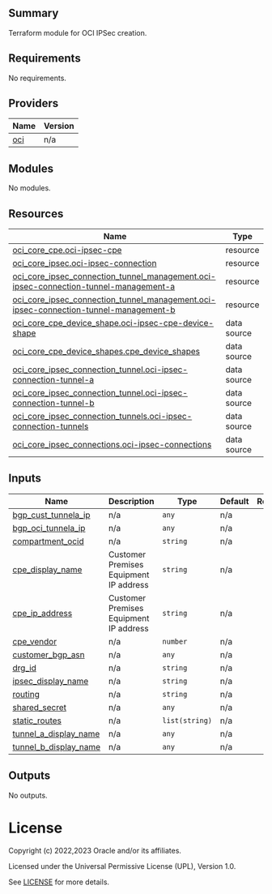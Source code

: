 ## Summary

Terraform module for OCI IPSec creation.

<!-- BEGIN_TF_DOCS -->
## Requirements

No requirements.

## Providers

| Name | Version |
|------|---------|
| <a name="provider_oci"></a> [oci](#provider\_oci) | n/a |

## Modules

No modules.

## Resources

| Name | Type |
|------|------|
| [oci_core_cpe.oci-ipsec-cpe](https://registry.terraform.io/providers/oracle/oci/latest/docs/resources/core_cpe) | resource |
| [oci_core_ipsec.oci-ipsec-connection](https://registry.terraform.io/providers/oracle/oci/latest/docs/resources/core_ipsec) | resource |
| [oci_core_ipsec_connection_tunnel_management.oci-ipsec-connection-tunnel-management-a](https://registry.terraform.io/providers/oracle/oci/latest/docs/resources/core_ipsec_connection_tunnel_management) | resource |
| [oci_core_ipsec_connection_tunnel_management.oci-ipsec-connection-tunnel-management-b](https://registry.terraform.io/providers/oracle/oci/latest/docs/resources/core_ipsec_connection_tunnel_management) | resource |
| [oci_core_cpe_device_shape.oci-ipsec-cpe-device-shape](https://registry.terraform.io/providers/oracle/oci/latest/docs/data-sources/core_cpe_device_shape) | data source |
| [oci_core_cpe_device_shapes.cpe_device_shapes](https://registry.terraform.io/providers/oracle/oci/latest/docs/data-sources/core_cpe_device_shapes) | data source |
| [oci_core_ipsec_connection_tunnel.oci-ipsec-connection-tunnel-a](https://registry.terraform.io/providers/oracle/oci/latest/docs/data-sources/core_ipsec_connection_tunnel) | data source |
| [oci_core_ipsec_connection_tunnel.oci-ipsec-connection-tunnel-b](https://registry.terraform.io/providers/oracle/oci/latest/docs/data-sources/core_ipsec_connection_tunnel) | data source |
| [oci_core_ipsec_connection_tunnels.oci-ipsec-connection-tunnels](https://registry.terraform.io/providers/oracle/oci/latest/docs/data-sources/core_ipsec_connection_tunnels) | data source |
| [oci_core_ipsec_connections.oci-ipsec-connections](https://registry.terraform.io/providers/oracle/oci/latest/docs/data-sources/core_ipsec_connections) | data source |

## Inputs

| Name | Description | Type | Default | Required |
|------|-------------|------|---------|:--------:|
| <a name="input_bgp_cust_tunnela_ip"></a> [bgp\_cust\_tunnela\_ip](#input\_bgp\_cust\_tunnela\_ip) | n/a | `any` | n/a | yes |
| <a name="input_bgp_oci_tunnela_ip"></a> [bgp\_oci\_tunnela\_ip](#input\_bgp\_oci\_tunnela\_ip) | n/a | `any` | n/a | yes |
| <a name="input_compartment_ocid"></a> [compartment\_ocid](#input\_compartment\_ocid) | n/a | `string` | n/a | yes |
| <a name="input_cpe_display_name"></a> [cpe\_display\_name](#input\_cpe\_display\_name) | Customer Premises Equipment IP address | `string` | n/a | yes |
| <a name="input_cpe_ip_address"></a> [cpe\_ip\_address](#input\_cpe\_ip\_address) | Customer Premises Equipment IP address | `string` | n/a | yes |
| <a name="input_cpe_vendor"></a> [cpe\_vendor](#input\_cpe\_vendor) | n/a | `number` | n/a | yes |
| <a name="input_customer_bgp_asn"></a> [customer\_bgp\_asn](#input\_customer\_bgp\_asn) | n/a | `any` | n/a | yes |
| <a name="input_drg_id"></a> [drg\_id](#input\_drg\_id) | n/a | `string` | n/a | yes |
| <a name="input_ipsec_display_name"></a> [ipsec\_display\_name](#input\_ipsec\_display\_name) | n/a | `string` | n/a | yes |
| <a name="input_routing"></a> [routing](#input\_routing) | n/a | `string` | n/a | yes |
| <a name="input_shared_secret"></a> [shared\_secret](#input\_shared\_secret) | n/a | `any` | n/a | yes |
| <a name="input_static_routes"></a> [static\_routes](#input\_static\_routes) | n/a | `list(string)` | n/a | yes |
| <a name="input_tunnel_a_display_name"></a> [tunnel\_a\_display\_name](#input\_tunnel\_a\_display\_name) | n/a | `any` | n/a | yes |
| <a name="input_tunnel_b_display_name"></a> [tunnel\_b\_display\_name](#input\_tunnel\_b\_display\_name) | n/a | `any` | n/a | yes |

## Outputs

No outputs.
<!-- END_TF_DOCS -->    

# License

Copyright (c) 2022,2023 Oracle and/or its affiliates.

Licensed under the Universal Permissive License (UPL), Version 1.0.

See [LICENSE](../../LICENSE) for more details.